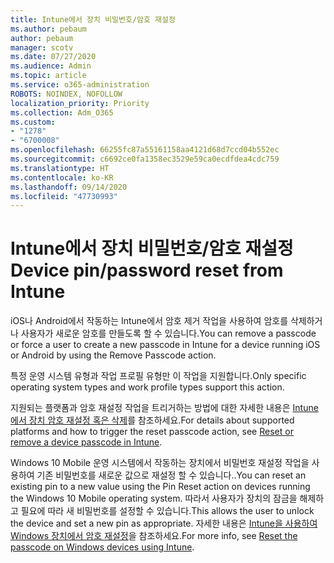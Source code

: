 ```yaml
---
title: Intune에서 장치 비밀번호/암호 재설정
ms.author: pebaum
author: pebaum
manager: scotv
ms.date: 07/27/2020
ms.audience: Admin
ms.topic: article
ms.service: o365-administration
ROBOTS: NOINDEX, NOFOLLOW
localization_priority: Priority
ms.collection: Adm_O365
ms.custom:
- "1278"
- "6700008"
ms.openlocfilehash: 66255fc87a55161158aa4121d68d7ccd04b552ec
ms.sourcegitcommit: c6692ce0fa1358ec3529e59ca0ecdfdea4cdc759
ms.translationtype: HT
ms.contentlocale: ko-KR
ms.lasthandoff: 09/14/2020
ms.locfileid: "47730993"
---
```

# <a name="device-pinpassword-reset-from-intune"></a><span data-ttu-id="d2649-102">Intune에서 장치 비밀번호/암호 재설정</span><span class="sxs-lookup"><span data-stu-id="d2649-102">Device pin/password reset from Intune</span></span>

<span data-ttu-id="d2649-103">iOS나 Android에서 작동하는 Intune에서 암호 제거 작업을 사용하여 암호를 삭제하거나 사용자가 새로운 암호를 만들도록 할 수 있습니다.</span><span class="sxs-lookup"><span data-stu-id="d2649-103">You can remove a passcode or force a user to create a new passcode in Intune for a device running iOS or Android by using the Remove Passcode action.</span></span>

<span data-ttu-id="d2649-104">특정 운영 시스템 유형과 작업 프로필 유형만 이 작업을 지원합니다.</span><span class="sxs-lookup"><span data-stu-id="d2649-104">Only specific operating system types and work profile types support this action.</span></span>

<span data-ttu-id="d2649-105">지원되는 플랫폼과 암호 재설정 작업을 트리거하는 방법에 대한 자세한 내용은 [Intune에서 장치 암호 재설정 혹은 삭제](https://docs.microsoft.com/intune/device-passcode-reset)를 참조하세요.</span><span class="sxs-lookup"><span data-stu-id="d2649-105">For details about supported platforms and how to trigger the reset passcode action, see [Reset or remove a device passcode in Intune](https://docs.microsoft.com/intune/device-passcode-reset).</span></span>

<span data-ttu-id="d2649-106">Windows 10 Mobile 운영 시스템에서 작동하는 장치에서 비밀번호 재설정 작업을 사용하여 기존 비밀번호를 새로운 값으로 재설정 할 수 있습니다..</span><span class="sxs-lookup"><span data-stu-id="d2649-106">You can reset an existing pin to a new value using the Pin Reset action on devices running the Windows 10 Mobile operating system.</span></span> <span data-ttu-id="d2649-107">따라서 사용자가 장치의 잠금을 해제하고 필요에 따라 새 비밀번호를 설정할 수 있습니다.</span><span class="sxs-lookup"><span data-stu-id="d2649-107">This allows the user to unlock the device and set a new pin as appropriate.</span></span> <span data-ttu-id="d2649-108">자세한 내용은 [Intune을 사용하여 Windows 장치에서 암호 재설정](https://docs.microsoft.com/intune/device-windows-pin-reset)을 참조하세요.</span><span class="sxs-lookup"><span data-stu-id="d2649-108">For more info, see [Reset the passcode on Windows devices using Intune](https://docs.microsoft.com/intune/device-windows-pin-reset).</span></span>